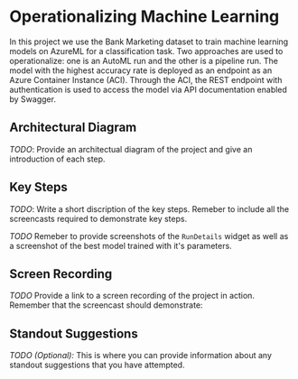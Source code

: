 
# Operationalizing Machine Learning

In this project we use the Bank Marketing dataset to train machine learning models on AzureML for a classification task. Two approaches are used to operationalize: one is an AutoML run and the other is a pipeline run. The model with the highest accuracy rate is deployed as an endpoint as an Azure Container Instance (ACI). Through the ACI, the REST endpoint with authentication is used to access the model via API documentation enabled by Swagger.

## Architectural Diagram
*TODO*: Provide an architectual diagram of the project and give an introduction of each step.

## Key Steps
*TODO*: Write a short discription of the key steps. Remeber to include all the screencasts required to demonstrate key steps. 

*TODO* Remeber to provide screenshots of the `RunDetails` widget as well as a screenshot of the best model trained with it's parameters.

## Screen Recording
*TODO* Provide a link to a screen recording of the project in action. Remember that the screencast should demonstrate:

## Standout Suggestions
*TODO (Optional):* This is where you can provide information about any standout suggestions that you have attempted.
